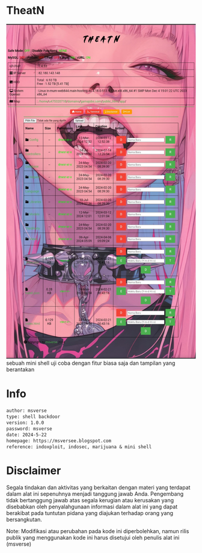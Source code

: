 # TheatN 
![TheatN](Screenshot_20240722-190151~2.jpg) 
sebuah mini shell uji coba dengan fitur biasa saja dan tampilan yang berantakan 

# Info 
```
author: msverse
type: shell backdoor
version: 1.0.0
password: msverse
date: 2024-5-22
homepage: https://msversee.blogspot.com
reference: indoxploit, indosec, marijuana & mini shell
```

# Disclaimer
Segala tindakan dan aktivitas yang berkaitan dengan materi yang terdapat dalam alat ini sepenuhnya menjadi tanggung jawab Anda. Pengembang tidak bertanggung jawab atas segala kerugian atau kerusakan yang disebabkan oleh penyalahgunaan informasi dalam alat ini yang dapat berakibat pada tuntutan pidana yang diajukan terhadap orang yang bersangkutan.

Note: Modifikasi atau perubahan pada kode ini diperbolehkan, namun rilis publik yang menggunakan kode ini harus disetujui oleh penulis alat ini (msverse)
